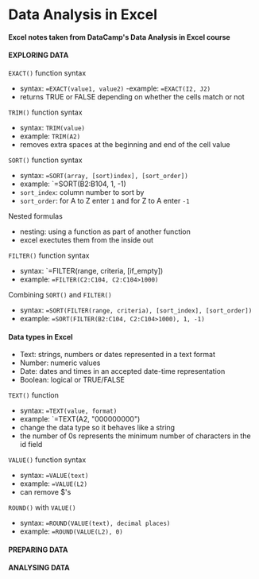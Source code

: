 # Data Analysis in Excel
#### Excel notes taken from DataCamp's Data Analysis in Excel course


#### EXPLORING DATA

`EXACT()` function syntax
- syntax:
`=EXACT(value1, value2)`
-example: 
`=EXACT(I2, J2)`
- returns TRUE or FALSE depending on whether the cells match or not

`TRIM()` function syntax
- syntax: 
`TRIM(value)` 
- example:
`TRIM(A2)`
- removes extra spaces at the beginning and end of the cell value

`SORT()` function syntax
- syntax:
`=SORT(array, [sort)index], [sort_order])`
- example:
`=SORT(B2:B104, 1, -1)
- `sort_index`: column number to sort by
- `sort_order`: for A to Z enter `1` and for Z to A enter `-1`

Nested formulas
- nesting: using a function as part of another function
- excel exectutes them from the inside out

`FILTER()` function syntax
- syntax:
`=FILTER(range, criteria, [if_empty])
- example:
`=FILTER(C2:C104, C2:C104>1000)`

Combining `SORT()` and `FILTER()`
- syntax:
`=SORT(FILTER(range, criteria), [sort_index], [sort_order])`
- example:
`=SORT(FILTER(B2:C104, C2:C104>1000), 1, -1)`

#### Data types in Excel
- Text: strings, numbers or dates represented in a text format
- Number: numeric values
- Date: dates and times in an accepted date-time representation
- Boolean: logical or TRUE/FALSE

`TEXT()` function
- syntax:
`=TEXT(value, format)`
- example:
`=TEXT(A2, "000000000")
- change the data type so it behaves like a string
- the number of 0s represents the minimum number of characters in the id field

`VALUE()` function syntax
- syntax:
`=VALUE(text)`
- example:
`=VALUE(L2)`
- can remove $'s

`ROUND()` with `VALUE()`
- syntax:
`=ROUND(VALUE(text), decimal places)`
- example:
`=ROUND(VALUE(L2), 0)`

#### PREPARING DATA

#### ANALYSING DATA
